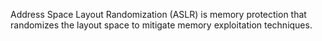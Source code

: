 Address Space Layout Randomization (ASLR) is memory protection that randomizes the layout space to mitigate memory
exploitation techniques.
